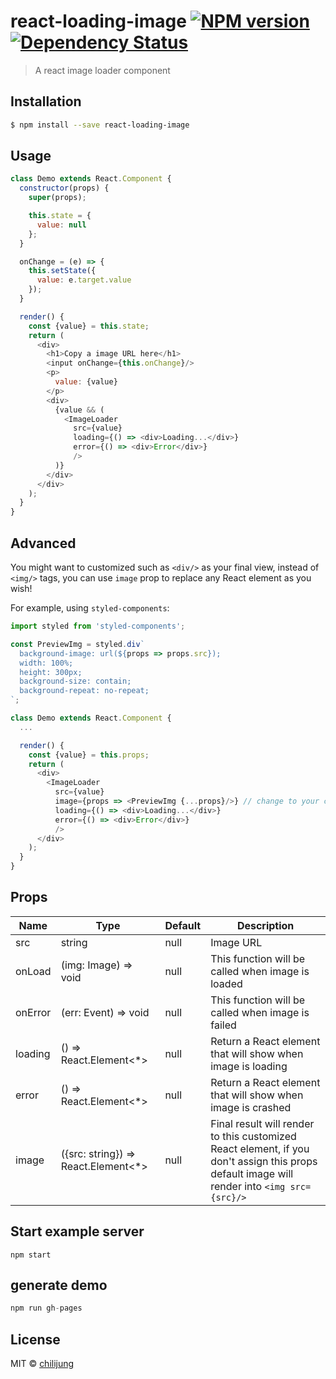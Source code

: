 # react-loading-image [![NPM version][npm-image]][npm-url]  [![Dependency Status][daviddm-image]][daviddm-url]
> A react image loader component

## Installation

```sh
$ npm install --save react-loading-image
```

## Usage

```js
class Demo extends React.Component {
  constructor(props) {
    super(props);

    this.state = {
      value: null
    };
  }

  onChange = (e) => {
    this.setState({
      value: e.target.value
    });
  }

  render() {
    const {value} = this.state;
    return (
      <div>
        <h1>Copy a image URL here</h1>
        <input onChange={this.onChange}/>
        <p>
          value: {value}
        </p>
        <div>
          {value && (
            <ImageLoader
              src={value}
              loading={() => <div>Loading...</div>}
              error={() => <div>Error</div>}
              />
          )}
        </div>
      </div>
    );
  }
}
```

## Advanced

You might want to customized such as `<div/>` as your final view, instead of `<img/>` tags, you can use `image` prop to replace any React element as you wish!

For example, using `styled-components`:


```js
import styled from 'styled-components';

const PreviewImg = styled.div`
  background-image: url(${props => props.src});
  width: 100%;
  height: 300px;
  background-size: contain;
  background-repeat: no-repeat;
`;

class Demo extends React.Component {
  ...

  render() {
    const {value} = this.props;
    return (
      <div>
        <ImageLoader
          src={value}
          image={props => <PreviewImg {...props}/>} // change to your customized component
          loading={() => <div>Loading...</div>}
          error={() => <div>Error</div>}
          />
      </div>
    );
  }
}
```


## Props

| Name         | Type    | Default | Description |
| ------------ | ------- | ------- | ----------- |
| src | string | null | Image URL |
| onLoad | (img: Image) => void | null | This function will be called when image is loaded |
| onError | (err: Event) => void | null | This function will be called when image is failed |
| loading | () => React.Element<*> | null | Return a React element that will show when image is loading |
| error | () => React.Element<*> | null | Return a React element that will show when image is crashed |
| image | ({src: string}) => React.Element<*> | null | Final result will render to this customized React element, if you don't assign this props default image will render into `<img src={src}/>` |

## Start example server

```
npm start
```

## generate demo

```js
npm run gh-pages
```

## License

MIT © [chilijung](www.github.com/chilijung)


[npm-image]: https://badge.fury.io/js/react-loading-image.svg
[npm-url]: https://npmjs.org/package/react-loading-image
[travis-image]: https://travis-ci.org/Canner/react-loading-image.svg?branch=master
[travis-url]: https://travis-ci.org/Canner/react-loading-image
[daviddm-image]: https://david-dm.org/Canner/react-loading-image.svg?theme=shields.io
[daviddm-url]: https://david-dm.org/Canner/react-loading-image

